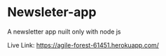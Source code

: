 # Newsleter-app

A newsletter app nuilt only with node js

Live Link: https://agile-forest-61451.herokuapp.com/
